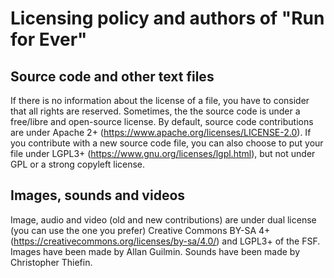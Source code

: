 # Licensing policy and authors of "Run for Ever"

## Source code and other text files

If there is no information about the license of a file, you have to consider that all rights are reserved.
Sometimes, the the source code is under a free/libre and open-source license.
By default, source code contributions are under Apache 2+ (https://www.apache.org/licenses/LICENSE-2.0). If you contribute with a new source code file, you can also choose to put your file under LGPL3+ (https://www.gnu.org/licenses/lgpl.html), but not under GPL or a strong copyleft license.

## Images, sounds and videos

Image, audio and video (old and new contributions) are under dual license (you can use the one you prefer) Creative Commons BY-SA 4+ (https://creativecommons.org/licenses/by-sa/4.0/) and LGPL3+ of the FSF.
Images have been made by Allan Guilmin. Sounds have been made by Christopher Thiefin.